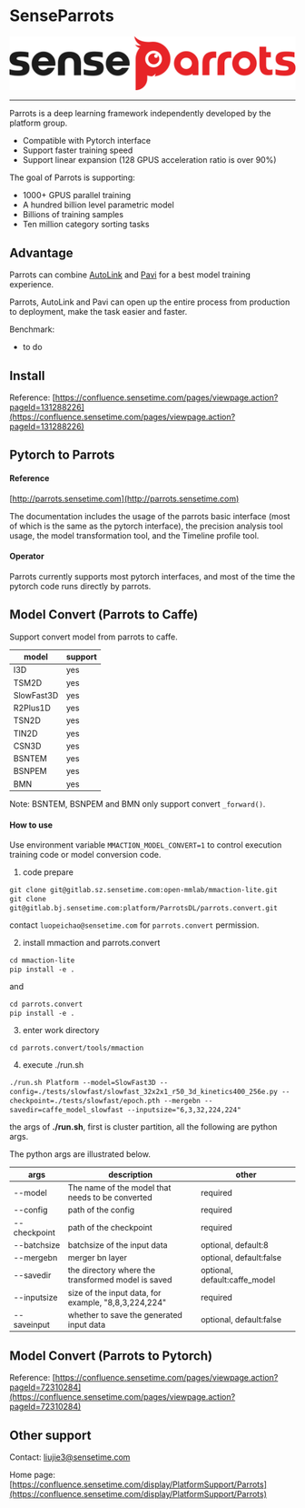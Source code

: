 # SenseParrots
![parrots](imgs/parrots_logo.png)

-----------------------------------

Parrots is a deep learning framework independently developed by the platform group.

- Compatible with Pytorch interface
- Support faster training speed
- Support linear expansion (128 GPUS acceleration ratio is over 90%)

The goal of Parrots is supporting:

- 1000+ GPUS parallel training
- A hundred billion level parametric model
- Billions of training samples
- Ten million category sorting tasks

## Advantage

Parrots can combine [AutoLink](http://autolink.parrots.sensetime.com) and [Pavi](http://pavi.parrots.sensetime.com) for a best model training experience.

Parrots, AutoLink and Pavi can open up the entire process from production to deployment, make the task easier and faster.

Benchmark:

- to do

## Install

Reference: [https://confluence.sensetime.com/pages/viewpage.action?pageId=131288226](https://confluence.sensetime.com/pages/viewpage.action?pageId=131288226)

## Pytorch to Parrots

#### Reference

[http://parrots.sensetime.com](http://parrots.sensetime.com)

The documentation includes the usage of the parrots basic interface (most of which is the same as the pytorch interface), the precision analysis tool usage, the model transformation tool, and the Timeline profile tool.

#### Operator

Parrots currently supports most pytorch interfaces, and most of the time the pytorch code runs directly by parrots.



## Model Convert (Parrots to Caffe)

Support convert model from parrots to caffe.

|model|support|
|---|---|
|I3D|yes|
|TSM2D|yes|
|SlowFast3D|yes|
|R2Plus1D|yes|
|TSN2D|yes|
|TIN2D|yes|
|CSN3D|yes|
|BSNTEM|yes|
|BSNPEM|yes|
|BMN|yes|

Note: BSNTEM, BSNPEM and BMN only support convert `_forward()`.

#### How to use

Use environment variable `MMACTION_MODEL_CONVERT=1` to control execution training code or model conversion code.

1) code prepare

```
git clone git@gitlab.sz.sensetime.com:open-mmlab/mmaction-lite.git
git clone git@gitlab.bj.sensetime.com:platform/ParrotsDL/parrots.convert.git
```
contact `luopeichao@sensetime.com` for `parrots.convert` permission.

2) install mmaction and parrots.convert

```
cd mmaction-lite
pip install -e .
```
and
```
cd parrots.convert
pip install -e .
```

3) enter work directory

```
cd parrots.convert/tools/mmaction
```

4) execute ./run.sh

```
./run.sh Platform --model=SlowFast3D --config=./tests/slowfast/slowfast_32x2x1_r50_3d_kinetics400_256e.py --checkpoint=./tests/slowfast/epoch.pth --mergebn --savedir=caffe_model_slowfast --inputsize="6,3,32,224,224"
```

the args of **./run.sh**, first is cluster partition, all the following are python args.

The python args are illustrated below.

|args|description|other|
|---|---|---|
|--model|The name of the model that needs to be converted|required|
|--config|path of the config|required|
|--checkpoint|path of the checkpoint|required|
|--batchsize|batchsize of the input data|optional, default:8|
|--mergebn|merger bn layer|optional, default:false|
|--savedir|the directory where the transformed model is saved|optional, default:caffe_model|
|--inputsize|size of the input data, for example, "8,8,3,224,224"|required|
--saveinput|whether to save the generated input data|optional, default:false|

## Model Convert (Parrots to Pytorch)

Reference: [https://confluence.sensetime.com/pages/viewpage.action?pageId=72310284](https://confluence.sensetime.com/pages/viewpage.action?pageId=72310284)

## Other support

Contact: liujie3@sensetime.com

Home page: [https://confluence.sensetime.com/display/PlatformSupport/Parrots](https://confluence.sensetime.com/display/PlatformSupport/Parrots)
